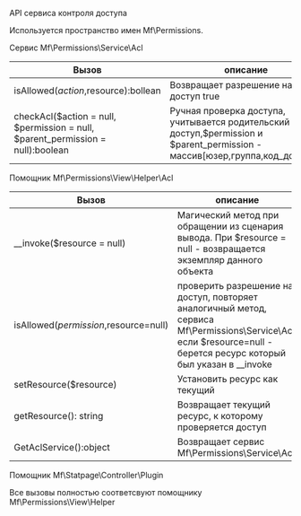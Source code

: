 API сервиса контроля доступа

Используется пространство имен Mf\Permissions.


Сервис Mf\Permissions\Service\Acl

Вызов | описание
------|--------------
isAllowed($action,$resource):bollean | Возвращает разрешение на доступ true|false к статичному объекту $resource (строка), запрос доступа в $action - символ r,w,x,d 
checkAcl($action = null, $permission = null, $parent_permission = null):boolean | Ручная проверка доступа, учитывается родительский доступ,$permission и $parent_permission - массив[юзер,группа,код_доступа]
 
Помощник Mf\Permissions\View\Helper\Acl

Вызов | описание
------|--------------
__invoke($resource = null) | Магический метод при обращении из сценария вывода. При $resource = null - возвращается экземпляр данного объекта 
isAllowed($permission,$resource=null) | проверить разрешение на доступ, повторяет аналогичный метод, сервиса Mf\Permissions\Service\Acl, если $resource=null - берется ресурс который был указан в __invoke
setResource($resource) | Установить ресурс как текущий
getResource(): string| Возвращает текущий ресурс, к которому проверяется доступ
GetAclService():object | Возвращает сервис Mf\Permissions\Service\Acl

Помощник Mf\Statpage\Controller\Plugin

Все вызовы полностью соответсвуют помощнику Mf\Permissions\View\Helper

